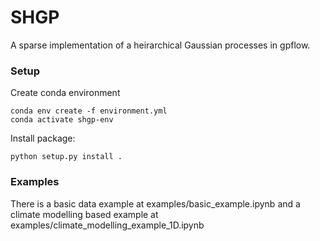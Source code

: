 # SHGP
A sparse implementation of a heirarchical Gaussian processes in gpflow.

### Setup 
Create conda environment
```shell
conda env create -f environment.yml
conda activate shgp-env
```
Install package:
```shell
python setup.py install .
```

### Examples
There is a basic data example at examples/basic_example.ipynb and a climate modelling based example at examples/climate_modelling_example_1D.ipynb